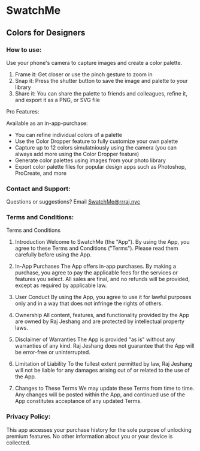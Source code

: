 # SwatchMe

## Colors for Designers

### How to use:

Use your phone's camera to capture images and create a color palette.

1. Frame it: Get closer or use the pinch gesture to zoom in
2. Snap it: Press the shutter button to save the image and palette to your library
3. Share it: You can share the palette to friends and colleagues, refine it, and export it as a PNG, or SVG file

Pro Features:

Available as an in-app-purchase:

- You can refine individual colors of a palette
- Use the Color Dropper feature to fully customize your own palette
- Capture up to 12 colors simulatniously using the camera (you can always add more using the Color Dropper feature)
- Generate color palettes using images from your photo library
- Export color palette files for popular design apps such as Photoshop, ProCreate, and more

### Contact and Support:

Questions or suggestions? Email SwatchMe@rrraj.nyc

 
### Terms and Conditions:
Terms and Conditions

1. Introduction
Welcome to SwatchMe (the "App"). By using the App, you agree to these Terms and Conditions ("Terms"). Please read them carefully before using the App.

2. In-App Purchases
The App offers in-app purchases. By making a purchase, you agree to pay the applicable fees for the services or features you select. All sales are final, and no refunds will be provided, except as required by applicable law.

3. User Conduct
By using the App, you agree to use it for lawful purposes only and in a way that does not infringe the rights of others.

4. Ownership
All content, features, and functionality provided by the App are owned by Raj Jeshang and are protected by intellectual property laws.

5. Disclaimer of Warranties
The App is provided "as is" without any warranties of any kind. Raj Jeshang does not guarantee that the App will be error-free or uninterrupted.

6. Limitation of Liability
To the fullest extent permitted by law, Raj Jeshang will not be liable for any damages arising out of or related to the use of the App.

7. Changes to These Terms
We may update these Terms from time to time. Any changes will be posted within the App, and continued use of the App constitutes acceptance of any updated Terms.

### Privacy Policy:
This app accesses your purchase history for the sole purpose of unlocking premium features. No other information about you or your device is collected.
